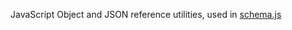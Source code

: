 JavaScript Object and JSON reference utilities, used in [schema.js](http://github.com/akidee/schema.js)
